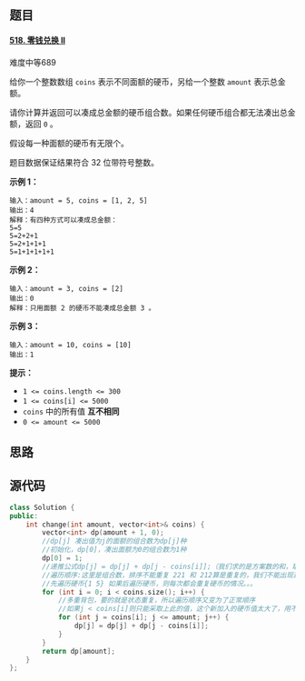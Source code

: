 ## 题目

#### [518. 零钱兑换 II](https://leetcode-cn.com/problems/coin-change-2/)

难度中等689

给你一个整数数组 `coins` 表示不同面额的硬币，另给一个整数 `amount` 表示总金额。

请你计算并返回可以凑成总金额的硬币组合数。如果任何硬币组合都无法凑出总金额，返回 `0` 。

假设每一种面额的硬币有无限个。 

题目数据保证结果符合 32 位带符号整数。

 



**示例 1：**

```
输入：amount = 5, coins = [1, 2, 5]
输出：4
解释：有四种方式可以凑成总金额：
5=5
5=2+2+1
5=2+1+1+1
5=1+1+1+1+1
```

**示例 2：**

```
输入：amount = 3, coins = [2]
输出：0
解释：只用面额 2 的硬币不能凑成总金额 3 。
```

**示例 3：**

```
输入：amount = 10, coins = [10] 
输出：1
```

 

**提示：**

- `1 <= coins.length <= 300`
- `1 <= coins[i] <= 5000`
- `coins` 中的所有值 **互不相同**
- `0 <= amount <= 5000`

## 思路



## 源代码

```c++
class Solution {
public:
    int change(int amount, vector<int>& coins) {
        vector<int> dp(amount + 1, 0);
        //dp[j] 凑出值为j的面额的组合数为dp[j]种
        //初始化，dp[0]，凑出面额为0的组合数为1种
        dp[0] = 1;
        //递推公式dp[j] = dp[j] + dp[j - coins[i]];（我们求的是方案数的和，取与不取的情况都要算上）
        //遍历顺序:这里是组合数，排序不能重复 221 和 212算是重复的，我们不能出现这种情况
        //先遍历硬币{1 5} 如果后遍历硬币，则每次都会重复硬币的情况。。。
        for (int i = 0; i < coins.size(); i++) {
            //多重背包，要的就是状态重复，所以遍历顺序又变为了正常顺序
            //如果j < coins[i]则只能采取上此的值，这个新加入的硬币值太大了，用不上
            for (int j = coins[i]; j <= amount; j++) {
                dp[j] = dp[j] + dp[j - coins[i]];
            }
        }
        return dp[amount];
    }
};
```

